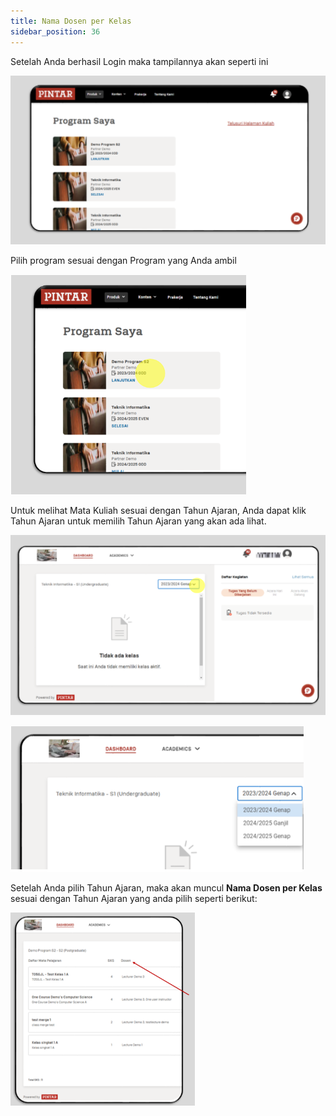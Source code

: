 ```yaml
---
title: Nama Dosen per Kelas
sidebar_position: 36
---
```

Setelah Anda berhasil Login maka tampilannya akan seperti ini

![](/img/view-all-class-per-academic-year-1.ind.png)

Pilih program sesuai dengan Program yang Anda ambil

![](/img/view-all-class-per-academic-year-2.ind.png)

Untuk melihat Mata Kuliah sesuai dengan Tahun Ajaran, Anda dapat klik Tahun Ajaran untuk memilih Tahun Ajaran yang akan ada lihat.

![](/img/view-all-class-per-academic-year-3.ind.png)

![](/img/view-all-class-per-academic-year-4.ind.png)

Setelah Anda pilih Tahun Ajaran, maka akan muncul **Nama Dosen per Kelas** sesuai dengan Tahun Ajaran yang anda pilih seperti berikut:

![](/img/lecture-name-per-class.ind.png)
